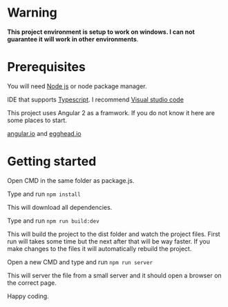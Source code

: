 # Warning

**This project environment is setup to work on windows. I can not guarantee it will work in other environments**.

# Prerequisites

You will need [Node js](https://nodejs.org/en/) or node package manager.

IDE that supports [Typescript](https://www.typescriptlang.org/). I recommend [Visual studio code](https://code.visualstudio.com/)

This project uses Angular 2 as a framwork. If you do not know it here are some places to start.

[angular.io](https://angular.io/) and
[egghead.io](https://egghead.io/courses/get-started-with-angular-2)

# Getting started

Open CMD in the same folder as package.js.

Type and run `npm install`

This will download all dependencies.

Type and run `npm run build:dev`

This will build the project to the dist folder and watch the project files.
First run will takes some time but the next after that will be way faster.
If you make changes to the files it will automatically rebuild the project.

Open a new CMD and type and run `npm run server`

This will server the file from a small server and it should open a browser on the correct page.

Happy coding.